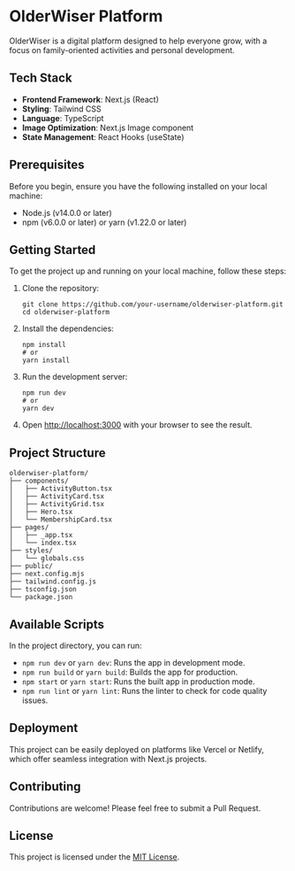 # OlderWiser Platform

OlderWiser is a digital platform designed to help everyone grow, with a focus on family-oriented activities and personal development.

## Tech Stack

- **Frontend Framework**: Next.js (React)
- **Styling**: Tailwind CSS
- **Language**: TypeScript
- **Image Optimization**: Next.js Image component
- **State Management**: React Hooks (useState)

## Prerequisites

Before you begin, ensure you have the following installed on your local machine:

- Node.js (v14.0.0 or later)
- npm (v6.0.0 or later) or yarn (v1.22.0 or later)

## Getting Started

To get the project up and running on your local machine, follow these steps:

1. Clone the repository:
   ```
   git clone https://github.com/your-username/olderwiser-platform.git
   cd olderwiser-platform
   ```

2. Install the dependencies:
   ```
   npm install
   # or
   yarn install
   ```

3. Run the development server:
   ```
   npm run dev
   # or
   yarn dev
   ```

4. Open [http://localhost:3000](http://localhost:3000) with your browser to see the result.

## Project Structure

```
olderwiser-platform/
├── components/
│   ├── ActivityButton.tsx
│   ├── ActivityCard.tsx
│   ├── ActivityGrid.tsx
│   ├── Hero.tsx
│   └── MembershipCard.tsx
├── pages/
│   ├── _app.tsx
│   └── index.tsx
├── styles/
│   └── globals.css
├── public/
├── next.config.mjs
├── tailwind.config.js
├── tsconfig.json
└── package.json
```

## Available Scripts

In the project directory, you can run:

- `npm run dev` or `yarn dev`: Runs the app in development mode.
- `npm run build` or `yarn build`: Builds the app for production.
- `npm start` or `yarn start`: Runs the built app in production mode.
- `npm run lint` or `yarn lint`: Runs the linter to check for code quality issues.

## Deployment

This project can be easily deployed on platforms like Vercel or Netlify, which offer seamless integration with Next.js projects.

## Contributing

Contributions are welcome! Please feel free to submit a Pull Request.

## License

This project is licensed under the [MIT License](LICENSE).